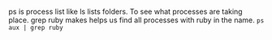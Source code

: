 ps is process list like ls lists folders. To see what processes are taking place. grep ruby makes helps us find all processes with ruby in the name.
`ps aux | grep ruby`
